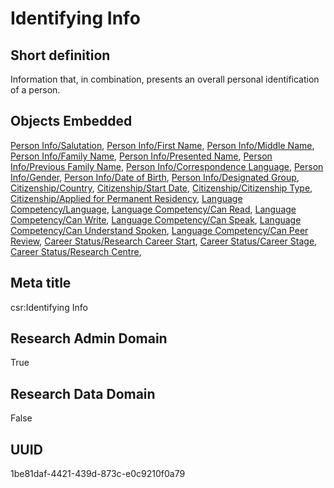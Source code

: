 # Identifying Info
## Short definition
Information that, in combination, presents an overall personal identification of a person.
## Objects Embedded
[Person Info/Salutation](../Object-Fields/Person%20Info/Salutation.md), [Person Info/First Name](../Object-Fields/Person%20Info/First%20Name.md), [Person Info/Middle Name](../Object-Fields/Person%20Info/Middle%20Name.md), [Person Info/Family Name](../Object-Fields/Person%20Info/Family%20Name.md), [Person Info/Presented Name](../Object-Fields/Person%20Info/Presented%20Name.md), [Person Info/Previous Family Name](../Object-Fields/Person%20Info/Previous%20Family%20Name.md), [Person Info/Correspondence Language](../Object-Fields/Person%20Info/Correspondence%20Language.md), [Person Info/Gender](../Object-Fields/Person%20Info/Gender.md), [Person Info/Date of Birth](../Object-Fields/Person%20Info/Date%20of%20Birth.md), [Person Info/Designated Group](../Object-Fields/Person%20Info/Designated%20Group.md), [Citizenship/Country](../Object-Fields/Citizenship/Country.md), [Citizenship/Start Date](../Object-Fields/Citizenship/Start%20Date.md), [Citizenship/Citizenship Type](../Object-Fields/Citizenship/Citizenship%20Type.md), [Citizenship/Applied for Permanent Residency](../Object-Fields/Citizenship/Applied%20for%20Permanent%20Residency.md), [Language Competency/Language](../Object-Fields/Language%20Competency/Language.md), [Language Competency/Can Read](../Object-Fields/Language%20Competency/Can%20Read.md), [Language Competency/Can Write](../Object-Fields/Language%20Competency/Can%20Write.md), [Language Competency/Can Speak](../Object-Fields/Language%20Competency/Can%20Speak.md), [Language Competency/Can Understand Spoken](../Object-Fields/Language%20Competency/Can%20Understand%20Spoken.md), [Language Competency/Can Peer Review](../Object-Fields/Language%20Competency/Can%20Peer%20Review.md), [Career Status/Research Career Start](../Object-Fields/Career%20Status/Research%20Career%20Start.md), [Career Status/Career Stage](../Object-Fields/Career%20Status/Career%20Stage.md), [Career Status/Research Centre](../Object-Fields/Career%20Status/Research%20Centre.md), 
## Meta title
csr:Identifying Info
## Research Admin Domain
True
## Research Data Domain
False
## UUID
1be81daf-4421-439d-873c-e0c9210f0a79

